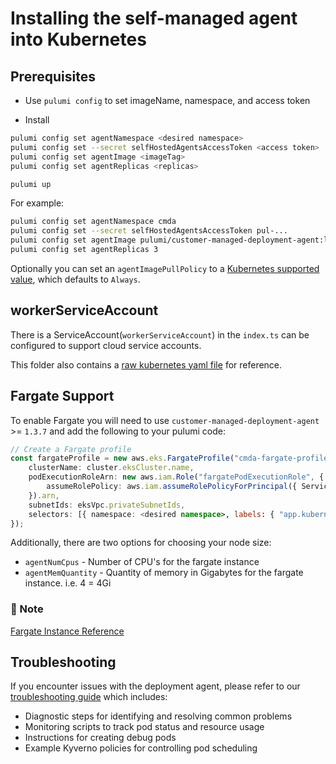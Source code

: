 # Installing the self-managed agent into Kubernetes

## Prerequisites

* Use `pulumi config` to set imageName, namespace, and access token

* Install

```bash
pulumi config set agentNamespace <desired namespace>
pulumi config set --secret selfHostedAgentsAccessToken <access token>
pulumi config set agentImage <imageTag>
pulumi config set agentReplicas <replicas>

pulumi up
```

For example:

```bash
pulumi config set agentNamespace cmda
pulumi config set --secret selfHostedAgentsAccessToken pul-...
pulumi config set agentImage pulumi/customer-managed-deployment-agent:latest-amd64
pulumi config set agentReplicas 3
```

Optionally you can set an `agentImagePullPolicy` to a [Kubernetes supported value](https://kubernetes.io/docs/concepts/containers/images/#image-pull-policy), which defaults to `Always`.

## workerServiceAccount

There is a ServiceAccount(`workerServiceAccount`) in the `index.ts` can be configured to support cloud service accounts.

This folder also contains a [raw kubernetes yaml file](./raw_deployment.yaml) for reference.

## Fargate Support

To enable Fargate you will need to use `customer-managed-deployment-agent` >= `1.3.7` and add the following to your pulumi code:

```typescript
// Create a Fargate profile
const fargateProfile = new aws.eks.FargateProfile("cmda-fargate-profile", {
    clusterName: cluster.eksCluster.name,
    podExecutionRoleArn: new aws.iam.Role("fargatePodExecutionRole", {
        assumeRolePolicy: aws.iam.assumeRolePolicyForPrincipal({ Service: "eks-fargate-pods.amazonaws.com" }),
    }).arn,
    subnetIds: eksVpc.privateSubnetIds,
    selectors: [{ namespace: <desired namespace>, labels: { "app.kubernetes.io/name": "workflow-runner" } }]
});
```

Additionally, there are two options for choosing your node size:

* `agentNumCpus` - Number of CPU's for the fargate instance
* `agentMemQuantity` - Quantity of memory in Gigabytes for the fargate instance. i.e. 4 = 4Gi

### 📌 Note

[Fargate Instance Reference](https://docs.aws.amazon.com/eks/latest/userguide/fargate-pod-configuration.html)

## Troubleshooting

If you encounter issues with the deployment agent, please refer to our [troubleshooting guide](./troubleshooting/README.md) which includes:

* Diagnostic steps for identifying and resolving common problems
* Monitoring scripts to track pod status and resource usage
* Instructions for creating debug pods
* Example Kyverno policies for controlling pod scheduling

